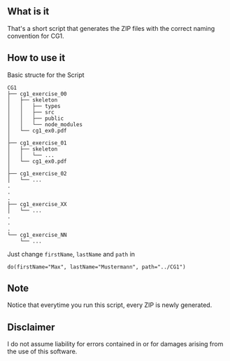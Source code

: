 ## What is it
That's a short script that generates the ZIP files with the correct naming convention for CG1.

## How to use it
Basic structe for the Script
```
CG1
├── cg1_exercise_00
│   ├── skeleton
│   │   ├── types
│   │   ├── src
│   │   ├── public
│   │   └── node_modules
│   └── cg1_ex0.pdf
│
├── cg1_exercise_01
│   ├── skeleton
│   │   └── ... 
│   └── cg1_ex0.pdf
│
├── cg1_exercise_02 
│   └── ...
.
.
.
├── cg1_exercise_XX
│   └── ...
.
.
.
└── cg1_exercise_NN
    └── ...
```

Just change ``firstName``, ``lastName`` and ``path`` in
```
do(firstName="Max", lastName="Mustermann", path="../CG1")
```

## Note

Notice that everytime you run this script, every ZIP is newly generated.

## Disclaimer

I do not assume liability for errors contained in or for damages arising from the use of this software. 